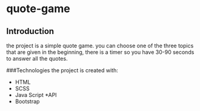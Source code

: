 # quote-game
## Introduction
the project is a simple quote game.
you can choose one of the three topics that are given in the beginning,
there is a timer so you have 30-90 seconds to answer all the quotes.

###Technologies
the project is created with:
* HTML
* SCSS
* Java Script
*API
* Bootstrap
